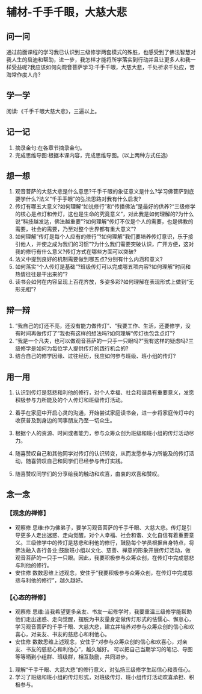 
# 辅材-千手千眼，大慈大悲

## 问一问

通过前面课程的学习我已认识到三级修学两套模式的殊胜，也感受到了佛法智慧对我人生的启迪和帮助，进一步，我怎样才能将所学落实到行动并且让更多人和我一样受益呢?我应该如何向观音菩萨学习:千手千眼，大慈大悲，千处祈求千处应，苦海常作度人舟?

## 学一学

阅读:《千手千眼大慈大悲》，三遍以上。

## 记一记

1. 摘录金句:在各章节摘录金句。
2. 完成思维导图:根据本课内容，完成思维导图。(以上两种方式任选)

## 想一想

1. 观音菩萨的大慈大悲是什么意思?千手千眼的象征意义是什么?学习佛菩萨到底要学什么?法义“千手手眼”的弘法思路对我有什么启发?
2. 传灯有哪五大意义?如何理解“如说修行”和“传播佛法”是最好的供养?“三级修学的核心是点灯和传灯，这也是生命的究竟意义”，对此我是如何理解的?为什么说“科技越发达，佛法越重要”?如何理解“传灯不仅是个人的需要，也是佛教的需要，社会的需要，乃至对整个世界都有重大意义”?
3. 如何理解”传灯是每个人应有的修行”?如何理解“我们要培养传灯意识，乐于接引他人，并使之成为我们的习惯”?为什么我们需要突破认识，广开方便，这对我的修行有什么意义?传灯方式在哪些方面可以突破?
4. 法义中提到良好的机制需要做到哪五点?分别有什么内涵和意义?
5. 如何落实“个人传灯是基础”?班级传灯可以完成哪五项内容?如何理解“时间和热情往往是干出来的”?
6. 读书会如何在内容呈现上百花齐放，多姿多彩?如何理解在表现形式上做到“无形无相”?

## 辩一辩

1. “我自己的灯还不亮，还没有能力做传灯”、“我要工作、生活，还要修学，没有时间再做传灯了”我也有这样的想法吗?如何理解“传灯也包含点灯”?
2. “我是一个凡夫，也可以做观音菩萨的一只手一只眼吗?”我有这样的疑虑吗?三级修学是如何为每位学人提供传灯的践行机会的?
3. 结合自己的修学因缘、过往经历，我应如何参与班级、班小组的传灯?

## 用一用

1. 认识到传灯是慈悲和利他的修行，对个人幸福、社会和谐具有重要意义，发愿积极参与力所能及的个人传灯和班级传灯活动。
2. 着手在家庭中开启心灵的沟通，开始尝试家庭读书会，进一步将家庭传灯中的收获普及到身边的同事朋友乃至一切众生。
3. 根据个人的资源、时间或者能力，参与众筹众创为班级和班小组的传灯活动尽力。

4. 随喜赞叹自己和其他同学对传灯的认识转变，从而发愿参与力所能及的传灯活动，随喜赞叹自己和同学们已经参与传灯实践。
5. 随喜赞叹同学们的分享给我的触动和欢喜，由衷的欢喜和赞叹。

## 念一念

### 【观念的禅修】

  - 观察修
    思维:作为佛弟子，要学习观音菩萨的千手千眼、大慈大悲。传灯是引导更多人走出迷惑、走向觉醒，对个人幸福、社会和谐、文化自信有着重要意义。三级修学中的传灯是慈悲和利他的修行，鼓励每个学员根据自身特点，将佛法融入各行各业;鼓励班小组以文化、慈善、禅意的形象开展传灯活动，做观音菩萨的一只手一只眼。因此，我要积极参与众筹众创，在传灯中完成慈悲与利他的修行。
  - 安住修
    数数思维上述观念，安住于“我要积极参与众筹众创，在传灯中完成慈悲与利他的修行”，越久越好。

### 【心态的禅修】

  - 观察修
    思维:当我希望更多亲友、书友一起修学时，我要重温三级修学能帮助他们走出迷惑、走向觉醒，摆脱为书友量身定做传灯形式的怯懦心、懈怠心，学习观音菩萨的千手千眼、大慈大悲，建立并培养对参与众筹众创的信心和欢喜心，对亲友、书友的慈悲心和利他心。
  - 安住修
    数数思维上述观念，安住于“对参与众筹众创的信心和欢喜心，对亲友、书友的慈悲心和利他心”，越久越好。
    可以把自己当期学习的笔记、导图等等晒到小组群、班级群，相互鼓励，共同进步。

1. 理解“千手千眼、大慈大悲”的修行意义，对弘扬三级修学生起信心和责任心。
2. 学习了班级和班小组的传灯形式，对班级传灯、班小组传灯活动欢喜承担、积极参与。
